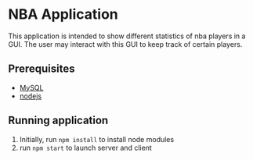 # NBA Application
This application is intended to show different statistics of nba players in a GUI.  The user may interact with this GUI to keep track of certain players.

## Prerequisites
- <a href="https://www.javatpoint.com/how-to-install-mysql">MySQL</a>
- <a href="https://nodejs.org/en">nodejs</a>


## Running application
1. Initially, run `npm install` to install node modules
2. run `npm start` to launch server and client